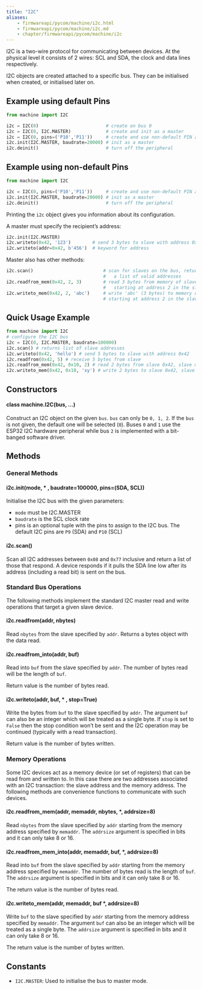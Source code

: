 ```yaml
---
title: "I2C"
aliases:
    - firmwareapi/pycom/machine/i2c.html
    - firmwareapi/pycom/machine/i2c.md
    - chapter/firmwareapi/pycom/machine/i2c
---
```


I2C is a two-wire protocol for communicating between devices. At the physical level it consists of 2 wires: SCL and SDA, the clock and data lines respectively.

I2C objects are created attached to a specific bus. They can be initialised when created, or initialised later on.

## Example using default Pins

```python
from machine import I2C

i2c = I2C(0)                         # create on bus 0
i2c = I2C(0, I2C.MASTER)             # create and init as a master
i2c = I2C(0, pins=('P10','P11'))     # create and use non-default PIN assignments (P10=SDA, P11=SCL)
i2c.init(I2C.MASTER, baudrate=20000) # init as a master
i2c.deinit()                         # turn off the peripheral
```

## Example using non-default Pins

```python
from machine import I2C

i2c = I2C(0, pins=('P10','P11'))     # create and use non-default PIN assignments (P10=SDA, P11=SCL)
i2c.init(I2C.MASTER, baudrate=20000) # init as a master
i2c.deinit()                         # turn off the peripheral
```

Printing the `i2c` object gives you information about its configuration.

A master must specify the recipient’s address:

```python
i2c.init(I2C.MASTER)
i2c.writeto(0x42, '123')        # send 3 bytes to slave with address 0x42
i2c.writeto(addr=0x42, b'456')  # keyword for address
```

Master also has other methods:

```python
i2c.scan()                          # scan for slaves on the bus, returning
                                    #   a list of valid addresses
i2c.readfrom_mem(0x42, 2, 3)        # read 3 bytes from memory of slave 0x42,
                                    #   starting at address 2 in the slave
i2c.writeto_mem(0x42, 2, 'abc')     # write 'abc' (3 bytes) to memory of slave 0x42
                                    # starting at address 2 in the slave, timeout after 1 second
```

## Quick Usage Example

```python
from machine import I2C
# configure the I2C bus
i2c = I2C(0, I2C.MASTER, baudrate=100000)
i2c.scan() # returns list of slave addresses
i2c.writeto(0x42, 'hello') # send 5 bytes to slave with address 0x42
i2c.readfrom(0x42, 5) # receive 5 bytes from slave
i2c.readfrom_mem(0x42, 0x10, 2) # read 2 bytes from slave 0x42, slave memory 0x10
i2c.writeto_mem(0x42, 0x10, 'xy') # write 2 bytes to slave 0x42, slave memory 0x10
```

## Constructors

#### class machine.I2C(bus, ...)

Construct an I2C object on the given `bus`. `bus` can only be `0, 1, 2`. If the `bus` is not given, the default one will be selected (`0`). Buses `0` and `1` use the ESP32 I2C hardware peripheral while bus `2` is implemented with a bit-banged software driver.

## Methods

### General Methods

#### i2c.init(mode, \* , baudrate=100000, pins=(SDA, SCL))

Initialise the I2C bus with the given parameters:

* `mode` must be I2C.MASTER
* `baudrate` is the SCL clock rate
* pins is an optional tuple with the pins to assign to the I2C bus. The default I2C pins are `P9` (SDA) and `P10` (SCL)

#### i2c.scan()

Scan all I2C addresses between `0x08` and `0x77` inclusive and return a list of those that respond. A device responds if it pulls the SDA line low after its address (including a read bit) is sent on the bus.

### Standard Bus Operations

The following methods implement the standard I2C master read and write operations that target a given slave device.

#### i2c.readfrom(addr, nbytes)

Read `nbytes` from the slave specified by `addr`. Returns a bytes object with the data read.

#### i2c.readfrom\_into(addr, buf)

Read into `buf` from the slave specified by `addr`. The number of bytes read will be the length of `buf`.

Return value is the number of bytes read.

#### i2c.writeto(addr, buf, \* , stop=True)

Write the bytes from `buf` to the slave specified by `addr`. The argument `buf` can also be an integer which will be treated as a single byte. If `stop` is set to `False` then the stop condition won’t be sent and the I2C operation may be continued (typically with a read transaction).

Return value is the number of bytes written.

### Memory Operations

Some I2C devices act as a memory device (or set of registers) that can be read from and written to. In this case there are two addresses associated with an I2C transaction: the slave address and the memory address. The following methods are convenience functions to communicate with such devices.

#### i2c.readfrom\_mem(addr, memaddr, nbytes, \*, addrsize=8)

Read `nbytes` from the slave specified by `addr` starting from the memory address specified by `memaddr`. The `addrsize` argument is specified in bits and it can only take 8 or 16.

#### i2c.readfrom\_mem\_into(addr, memaddr, buf, \*, addrsize=8)

Read into `buf` from the slave specified by `addr` starting from the memory address specified by `memaddr`. The number of bytes read is the length of `buf`. The `addrsize` argument is specified in bits and it can only take 8 or 16.

The return value is the number of bytes read.

#### i2c.writeto\_mem(addr, memaddr, buf \*, addrsize=8)

Write `buf` to the slave specified by `addr` starting from the memory address specified by `memaddr`. The argument `buf` can also be an integer which will be treated as a single byte. The `addrsize` argument is specified in bits and it can only take 8 or 16.

The return value is the number of bytes written.

## Constants

* `I2C.MASTER`: Used to initialise the bus to master mode.

